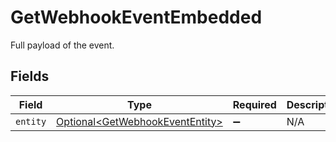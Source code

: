 # GetWebhookEventEmbedded

Full payload of the event.


## Fields

| Field                                                                                | Type                                                                                 | Required                                                                             | Description                                                                          |
| ------------------------------------------------------------------------------------ | ------------------------------------------------------------------------------------ | ------------------------------------------------------------------------------------ | ------------------------------------------------------------------------------------ |
| `entity`                                                                             | [Optional\<GetWebhookEventEntity>](../../models/operations/GetWebhookEventEntity.md) | :heavy_minus_sign:                                                                   | N/A                                                                                  |
